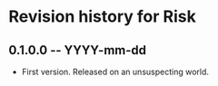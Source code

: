 # Revision history for Risk

## 0.1.0.0 -- YYYY-mm-dd

* First version. Released on an unsuspecting world.
